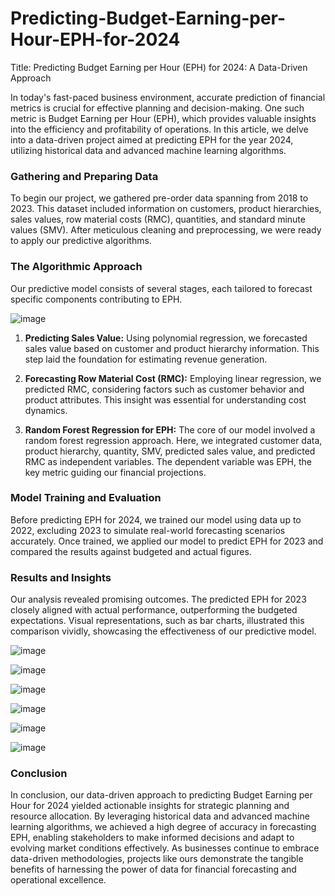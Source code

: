# Predicting-Budget-Earning-per-Hour-EPH-for-2024

Title: Predicting Budget Earning per Hour (EPH) for 2024: A Data-Driven Approach

In today's fast-paced business environment, accurate prediction of financial metrics is crucial for effective planning and decision-making. One such metric is Budget Earning per Hour (EPH), which provides valuable insights into the efficiency and profitability of operations. In this article, we delve into a data-driven project aimed at predicting EPH for the year 2024, utilizing historical data and advanced machine learning algorithms.

### Gathering and Preparing Data
To begin our project, we gathered pre-order data spanning from 2018 to 2023. This dataset included information on customers, product hierarchies, sales values, row material costs (RMC), quantities, and standard minute values (SMV). After meticulous cleaning and preprocessing, we were ready to apply our predictive algorithms.

### The Algorithmic Approach
Our predictive model consists of several stages, each tailored to forecast specific components contributing to EPH.

![image](https://github.com/SachithShilshan/Predicting-Budget-Earning-per-Hour-EPH-for-2024/assets/91172509/8fae809f-047a-40bf-a72e-2f1ff90ec372)

1. **Predicting Sales Value:** Using polynomial regression, we forecasted sales value based on customer and product hierarchy information. This step laid the foundation for estimating revenue generation.

2. **Forecasting Row Material Cost (RMC):** Employing linear regression, we predicted RMC, considering factors such as customer behavior and product attributes. This insight was essential for understanding cost dynamics.

3. **Random Forest Regression for EPH:** The core of our model involved a random forest regression approach. Here, we integrated customer data, product hierarchy, quantity, SMV, predicted sales value, and predicted RMC as independent variables. The dependent variable was EPH, the key metric guiding our financial projections.

### Model Training and Evaluation
Before predicting EPH for 2024, we trained our model using data up to 2022, excluding 2023 to simulate real-world forecasting scenarios accurately. Once trained, we applied our model to predict EPH for 2023 and compared the results against budgeted and actual figures.

### Results and Insights
Our analysis revealed promising outcomes. The predicted EPH for 2023 closely aligned with actual performance, outperforming the budgeted expectations. Visual representations, such as bar charts, illustrated this comparison vividly, showcasing the effectiveness of our predictive model.

![image](https://github.com/SachithShilshan/Predicting-Budget-Earning-per-Hour-EPH-for-2024/assets/91172509/adaf9f02-dd21-4823-8eaf-2e92727be999)

![image](https://github.com/SachithShilshan/Predicting-Budget-Earning-per-Hour-EPH-for-2024/assets/91172509/ac508343-3976-4017-a662-4198d6287425)

![image](https://github.com/SachithShilshan/Predicting-Budget-Earning-per-Hour-EPH-for-2024/assets/91172509/733997b6-028b-4ac0-9daa-486eb0fec787)

![image](https://github.com/SachithShilshan/Predicting-Budget-Earning-per-Hour-EPH-for-2024/assets/91172509/8990f471-aff6-4703-82ab-f5f272a3872a)

![image](https://github.com/SachithShilshan/Predicting-Budget-Earning-per-Hour-EPH-for-2024/assets/91172509/1c515edf-8328-4dcd-b726-3f2f7435a9ff)

![image](https://github.com/SachithShilshan/Predicting-Budget-Earning-per-Hour-EPH-for-2024/assets/91172509/0fd83486-5f74-4515-b9bd-6d7277e8c0c6)

### Conclusion
In conclusion, our data-driven approach to predicting Budget Earning per Hour for 2024 yielded actionable insights for strategic planning and resource allocation. By leveraging historical data and advanced machine learning algorithms, we achieved a high degree of accuracy in forecasting EPH, enabling stakeholders to make informed decisions and adapt to evolving market conditions effectively. As businesses continue to embrace data-driven methodologies, projects like ours demonstrate the tangible benefits of harnessing the power of data for financial forecasting and operational excellence.
